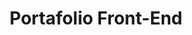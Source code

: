 ---
title: Portafolio Front-End
tools: ["Javascript","HTML","css"]
link: jeremyispapo.github.io
image:
    url: https://jeremyispapo.github.io/assets/img/portafolio.png
    alt: Portafolio de un Front-end Developer
---